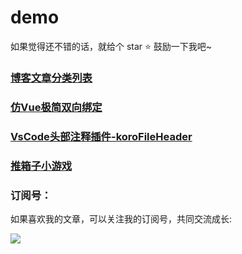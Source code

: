 # demo

如果觉得还不错的话，就给个 star ⭐️ 鼓励一下我吧~

### [博客文章分类列表](https://github.com/OBKoro1/OBKoro1.github.io)

### [仿Vue极简双向绑定](http://obkoro1.com/simpleDemo/myVue/index.html)

### [VsCode头部注释插件-koroFileHeader](https://github.com/OBKoro1/koro1FileHeader/blob/b03ef6c8c5c61bd1276c45fe5f108ad92f3ee7b8/README_zh-cn.md)

### [推箱子小游戏](http://obkoro1.com/simpleDemo/pushKoro/index.html)

### 订阅号：

如果喜欢我的文章，可以关注我的订阅号，共同交流成长:

 ![](https://user-gold-cdn.xitu.io/2018/5/1/1631b6f52f7e7015?w=344&h=344&f=jpeg&s=8317)